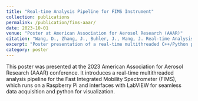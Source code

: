 ```yaml
---
title: "Real-time Analysis Pipeline for FIMS Instrument"
collection: publications
permalink: /publication/fims-aaar/
date: 2023-10-01
venue: "Poster at American Association for Aerosol Research (AAAR)"
citation: "Wang, D., Zhang, J., Buhler, J., Wang, J. Real-time Analysis Pipeline for FIMS Instrument. Poster at AAAR, 2023."
excerpt: "Poster presentation of a real-time multithreaded C++/Python pipeline for analyzing aerosol data from the FIMS instrument."
category: poster
---
```

This poster was presented at the 2023 American Association for Aerosol Research (AAAR) conference. It introduces a real-time multithreaded analysis pipeline for the Fast Integrated Mobility Spectrometer (FIMS), which runs on a Raspberry Pi and interfaces with LabVIEW for seamless data acquisition and python for visualization.
